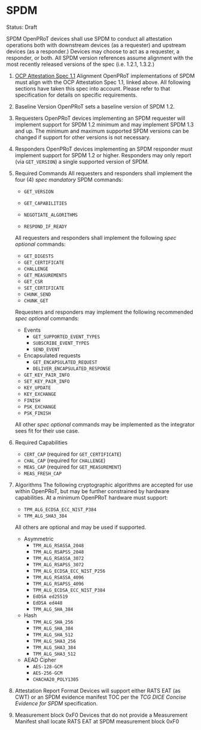# SPDM

Status: Draft

SPDM OpenPRoT devices shall use SPDM to conduct all attestation operations both
with downstream devices (as a requester) and upstream devices (as a responder.)
Devices may choose to act as a requester, a responder, or both. All SPDM version
references assume alignment with the most recently released versions of the spec
(i.e. 1.2.1, 1.3.2.)

1.  [OCP Attestation Spec 1.1](https://github.com/google/spdm-accelerator-requirement/blob/main/OCP-Attestation-v1.1.docx.pdf)
    Alignment OpenPRoT implementations of SPDM must align with the OCP
    Attestation Spec 1.1, linked above. All following sections have taken this
    spec into account. Please refer to that specification for details on
    specific requirements.
2.  Baseline Version OpenPRoT sets a baseline version of SPDM 1.2.
3.  Requesters OpenPRoT devices implementing an SPDM requester will implement
    support for SPDM 1.2 minimum and may implement SPDM 1.3 and up. The minimum
    and maximum supported SPDM versions can be changed if support for other
    versions is not necessary.
4.  Responders OpenPRoT devices implementing an SPDM responder must implement
    support for SPDM 1.2 or higher. Responders may only report (via
    `GET_VERSION`) a single supported version of SPDM.
5.  Required Commands All requesters and responders shall implement the four (4)
    *spec mandatory* SPDM commands:

    *   `GET_VERSION`

    *   `GET_CAPABILITIES`

    *   `NEGOTIATE_ALGORITHMS`

    *   `RESPOND_IF_READY`

    All requesters and responders shall implement the following *spec optional*
    commands:

    *   `GET_DIGESTS`
    *   `GET_CERTIFICATE`
    *   `CHALLENGE`
    *   `GET_MEASUREMENTS`
    *   `GET_CSR`
    *   `SET_CERTIFICATE`
    *   `CHUNK_SEND`
    *   `CHUNK_GET`

    Requesters and responders may implement the following recommended *spec
    optional* commands:

    *   Events
        *   `GET_SUPPORTED_EVENT_TYPES`
        *   `SUBSCRIBE_EVENT_TYPES`
        *   `SEND_EVENT`
    *   Encapsulated requests
        *   `GET_ENCAPSULATED_REQUEST`
        *   `DELIVER_ENCAPSULATED_RESPONSE`
    *   `GET_KEY_PAIR_INFO`
    *   `SET_KEY_PAIR_INFO`
    *   `KEY_UPDATE`
    *   `KEY_EXCHANGE`
    *   `FINISH`
    *   `PSK_EXCHANGE`
    *   `PSK_FINISH`

    All other *spec optional* commands may be implemented as the integrator sees
    fit for their use case.

6.  Required Capabilities

    *   `CERT_CAP` (required for `GET_CERTIFICATE`)
    *   `CHAL_CAP` (required for `CHALLENGE`)
    *   `MEAS_CAP` (required for `GET_MEASUREMENT`)
    *   `MEAS_FRESH_CAP`

7.  Algorithms The following cryptographic algorithms are accepted for use
    within OpenPRoT, but may be further constrained by hardware capabilities. At
    a minimum OpenPRoT hardware must support:

    *   `TPM_ALG_ECDSA_ECC_NIST_P384`
    *   `TPM_ALG_SHA3_384`

    All others are optional and may be used if supported.

    *   Asymmetric
        *   `TPM_ALG_RSASSA_2048`
        *   `TPM_ALG_RSAPSS_2048`
        *   `TPM_ALG_RSASSA_3072`
        *   `TPM_ALG_RSAPSS_3072`
        *   `TPM_ALG_ECDSA_ECC_NIST_P256`
        *   `TPM_ALG_RSASSA_4096`
        *   `TPM_ALG_RSAPSS_4096`
        *   `TPM_ALG_ECDSA_ECC_NIST_P384`
        *   `EdDSA ed25519`
        *   `EdDSA ed448`
        *   `TPM_ALG_SHA_384`
    *   Hash
        *   `TPM_ALG_SHA_256`
        *   `TPM_ALG_SHA_384`
        *   `TPM_ALG_SHA_512`
        *   `TPM_ALG_SHA3_256`
        *   `TPM_ALG_SHA3_384`
        *   `TPM_ALG_SHA3_512`
    *   AEAD Cipher
        *   `AES-128-GCM`
        *   `AES-256-GCM`
        *   `CHACHA20_POLY1305`

8.  Attestation Report Format Devices will support either RATS EAT (as CWT) or
    an SPDM evidence manifest TOC per the *TCG DICE Concise Evidence for SPDM*
    specification.

9.  Measurement block 0xF0 Devices that do not provide a Measurement Manifest
    shall locate RATS EAT at SPDM measurement block 0xF0
